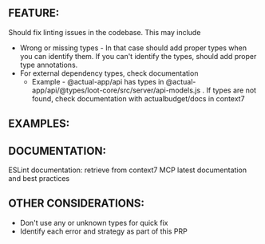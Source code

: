 ## FEATURE:

Should fix linting issues in the codebase. This may include

- Wrong or missing types - In that case should add proper types when you can identify them. If you can't identify the types, should add proper type annotations.
- For external dependency types, check documentation
  - Example - @actual-app/api has types in @actual-app/api/@types/loot-core/src/server/api-models.js . If types are not found, check documentation with actualbudget/docs in context7

## EXAMPLES:

## DOCUMENTATION:

ESLint documentation: retrieve from context7 MCP latest documentation and best practices

## OTHER CONSIDERATIONS:

- Don't use any or unknown types for quick fix
- Identify each error and strategy as part of this PRP
